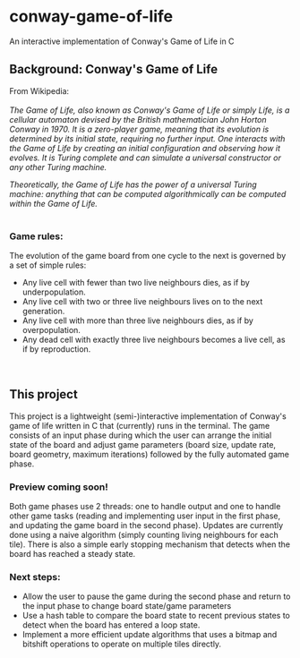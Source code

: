 # conway-game-of-life
An interactive implementation of Conway's Game of Life in C
<br>

## Background: Conway's Game of Life
From Wikipedia: <br><br>
*The Game of Life, also known as Conway's Game of Life or simply Life, is a cellular automaton devised by the British mathematician John Horton Conway in 1970. It is a zero-player game, meaning that its evolution is determined by its initial state, requiring no further input. One interacts with the Game of Life by creating an initial configuration and observing how it evolves. It is Turing complete and can simulate a universal constructor or any other Turing machine.* <br><be>

*Theoretically, the Game of Life has the power of a universal Turing machine: anything that can be computed algorithmically can be computed within the Game of Life.* <br><br>

### Game rules:
The evolution of the game board from one cycle to the next is governed by a set of simple rules:<br>
- Any live cell with fewer than two live neighbours dies, as if by underpopulation.
- Any live cell with two or three live neighbours lives on to the next generation.
- Any live cell with more than three live neighbours dies, as if by overpopulation.
- Any dead cell with exactly three live neighbours becomes a live cell, as if by reproduction.
<br>

## This project
This project is a lightweight (semi-)interactive implementation of Conway's game of life written in C that (currently) runs in the terminal. The game consists of an input phase during which the user can arrange the initial state of the board and adjust game parameters (board size, update rate, board geometry, maximum iterations) followed by the fully automated game phase.
<br>
### Preview coming soon!

Both game phases use 2 threads: one to handle output and one to handle other game tasks (reading and implementing user input in the first phase, and updating the game board in the second phase). Updates are currently done using a naive algorithm (simply counting living neighbours for each tile). There is also a simple early stopping mechanism that detects when the board has reached a steady state.

### Next steps:
- Allow the user to pause the game during the second phase and return to the input phase to change board state/game parameters
- Use a hash table to compare the board state to recent previous states to detect when the board has entered a loop state.
- Implement a more efficient update algorithms that uses a bitmap and bitshift operations to operate on multiple tiles directly.
